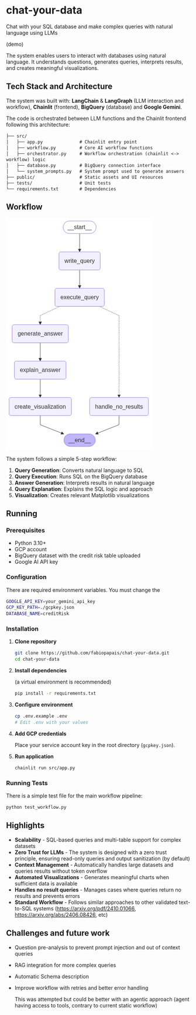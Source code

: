 # chat-your-data

Chat with your SQL database and make complex queries with natural language using LLMs

(demo)

The system enables users to interact with databases using natural language. It understands questions, generates queries, interprets results, and creates meaningful visualizations.

## Tech Stack and Architecture

The system was built with: **LangChain** & **LangGraph** (LLM interaction and workflow), **Chainlit** (frontend), **BigQuery** (database) and **Google Gemini**.

The code is orchestrated between LLM functions and the Chainlit frontend following this architecture:

```
├── src/
│   ├── app.py              # Chainlit entry point
│   ├── workflow.py         # Core AI workflow functions
│   ├── orchestrator.py     # Workflow orchestration (chainlit <-> workflow) logic
│   ├── database.py         # BigQuery connection interface
│   └── system_prompts.py   # System prompt used to generate answers
├── public/                 # Static assets and UI resources
├── tests/                  # Unit tests
└── requirements.txt        # Dependencies
```

## Workflow

![Workflow Diagram](public/graph.png)

The system follows a simple 5-step workflow:

1. **Query Generation**: Converts natural language to SQL
2. **Query Execution**: Runs SQL on the BigQuery database  
3. **Answer Generation**: Interprets results in natural language
4. **Query Explanation**: Explains the SQL logic and approach
5. **Visualization**: Creates relevant Matplotlib visualizations

## Running

### Prerequisites
- Python 3.10+
- GCP account
- BigQuery dataset with the credit risk table uploaded
- Google AI API key

### Configuration

There are required environment variables. You must change the 

```bash
GOOGLE_API_KEY=your_gemini_api_key
GCP_KEY_PATH=./gcpkey.json
DATABASE_NAME=creditRisk
```

### Installation

1. **Clone repository**
   ```bash
   git clone https://github.com/fabiopapais/chat-your-data.git
   cd chat-your-data
   ```

2. **Install dependencies**
   
   (a virtual environment is recommended)
   ```bash
   pip install -r requirements.txt
   ```

3. **Configure environment**
   ```bash
   cp .env.example .env
   # Edit .env with your values
   ```

4. **Add GCP credentials**

   Place your service account key in the root directory (`gcpkey.json`).

5. **Run application**
   ```bash
   chainlit run src/app.py
   ```

### Running Tests

There is a simple test file for the main workflow pipeline:

```bash
python test_workflow.py
```

## Highlights

- **Scalability** - SQL-based queries and multi-table support for complex datasets
- **Zero Trust for LLMs** - The system is designed with a zero trust principle, ensuring read-only queries and output sanitization (by default)
- **Context Management** - Automatically handles large datasets and queries results without token overflow
- **Automated Visualizations** - Generates meaningful charts when sufficient data is available
- **Handles no result queries** - Manages cases where queries return no results and prevents errors
- **Standard Workflow** - Follows similar approaches to other validated text-to-SQL systems (https://arxiv.org/pdf/2410.01066, https://arxiv.org/abs/2406.08426, etc)

## Challenges and future work

- Question pre-analysis to prevent prompt injection and out of context queries
- RAG integration for more complex queries
- Automatic Schema description
- Improve workflow with retries and better error handling
    
    This was attempted but could be better with an agentic approach (agent having access to tools, contrary to current static workflow)